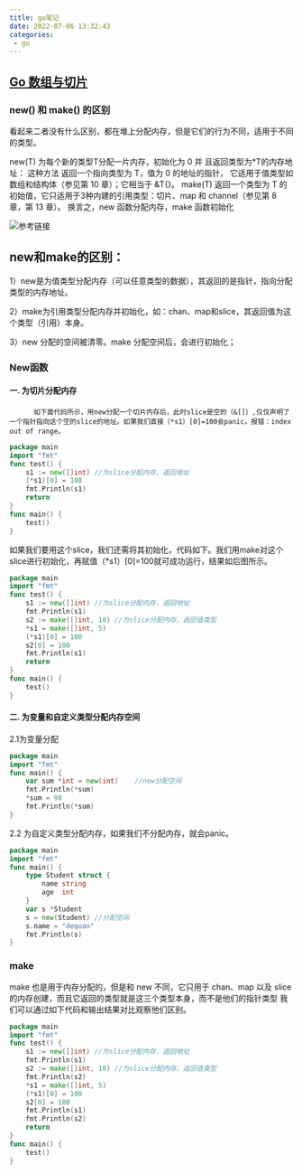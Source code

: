 ```yaml
---
title: go笔记
date: 2022-07-06 13:32:43
categories: 
 - go
---
```


## [Go 数组与切片](https://zhuanlan.zhihu.com/p/78747815)

### new() 和 make() 的区别
看起来二者没有什么区别，都在堆上分配内存，但是它们的行为不同，适用于不同的类型。

new(T) 为每个新的类型T分配一片内存，初始化为 0 并	且返回类型为*T的内存地址：
这种方法 返回一个指向类型为 T，值为 0 的地址的指针，
它适用于值类型如数组和结构体（参见第 10 章）；它相当于 &T{}。
make(T) 返回一个类型为 T 的初始值，它只适用于3种内建的引用类型：切片、map 和 channel（参见第 8 章，第 13 章）。
换言之，new 函数分配内存，make 函数初始化

![参考链接](https://blog.csdn.net/ouyangyiwen/article/details/111548053)
## new和make的区别：

1）new是为值类型分配内存（可以任意类型的数据），其返回的是指针，指向分配类型的内存地址。         

2）make为引用类型分配内存并初始化，如：chan、map和slice，其返回值为这个类型（引用）本身。   

3）new 分配的空间被清零。make 分配空间后，会进行初始化；

### New函数
#### 一. 为切片分配内存

          如下面代码所示，用new分配一个切片内存后，此时slice是空的（&[]）,仅仅声明了一个指针指向这个空的slice的地址。如果我们直接（*s1）[0]=100会panic，报错：index out of range。
``` go
package main
import "fmt"
func test() {
	s1 := new([]int) //为slice分配内存，返回地址
	(*s1)[0] = 100
	fmt.Println(s1)
	return
}
func main() {
	test()
}
```
如果我们要用这个slice，我们还需将其初始化，代码如下。我们用make对这个slice进行初始化，再赋值（*s1）[0]=100就可成功运行，结果如后图所示。
``` go
package main
import "fmt"
func test() {
	s1 := new([]int) //为slice分配内存，返回地址
	fmt.Println(s1)
	s2 := make([]int, 10) //为slice分配内存，返回值类型
	*s1 = make([]int, 5)
	(*s1)[0] = 100
	s2[0] = 100
	fmt.Println(s1)
	return
}
func main() {
	test()
}
```
#### 二. 为变量和自定义类型分配内存空间

2.1为变量分配
``` go
package main
import "fmt"
func main() {
	var sum *int = new(int)    //new分配空间
	fmt.Println(*sum)
	*sum = 98                  
	fmt.Println(*sum)
}
```
2.2 为自定义类型分配内存，如果我们不分配内存，就会panic。
``` go
package main
import "fmt"
func main() {
	type Student struct {
		name string
		age  int
	}
	var s *Student
	s = new(Student) //分配空间
	s.name = "dequan"
	fmt.Println(s)
}
```
###  make
make 也是用于内存分配的，但是和 new 不同，它只用于 chan、map 以及 slice 的内存创建，而且它返回的类型就是这三个类型本身，而不是他们的指针类型
我们可以通过如下代码和输出结果对比观察他们区别。
``` go
package main
import "fmt"
func test() {
	s1 := new([]int) //为slice分配内存，返回地址
	fmt.Println(s1)
	s2 := make([]int, 10) //为slice分配内存，返回值类型
	fmt.Println(s2)
	*s1 = make([]int, 5)
	(*s1)[0] = 100
	s2[0] = 100
	fmt.Println(s1)
	fmt.Println(s2)
	return
}
func main() {
	test()
}
```
